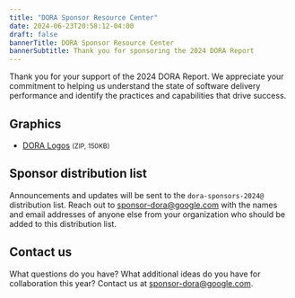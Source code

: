 ```yaml
---
title: "DORA Sponsor Resource Center"
date: 2024-06-23T20:58:12-04:00
draft: false
bannerTitle: DORA Sponsor Resource Center
bannerSubtitle: Thank you for sponsoring the 2024 DORA Report
---
```


Thank you for your support of the 2024 DORA Report. We appreciate your commitment to helping us understand the state of software delivery performance and identify the practices and capabilities that drive success.

## Graphics

* [DORA Logos](https://storage.googleapis.com/dora-sponsor-resources/DORA-Logos.zip) <small>(ZIP, 150KB)</small>

## Sponsor distribution list
Announcements and updates will be sent to the `dora-sponsors-2024@` distribution list.  Reach out to [sponsor-dora@google.com](mailto:sponsor-dora@google.com) with the names and email addresses of anyone else from your organization who should be added to this distribution list.

## Contact us
What questions do you have? What additional ideas do you have for collaboration this year?  Contact us at [sponsor-dora@google.com](mailto:sponsor-dora@google.com).